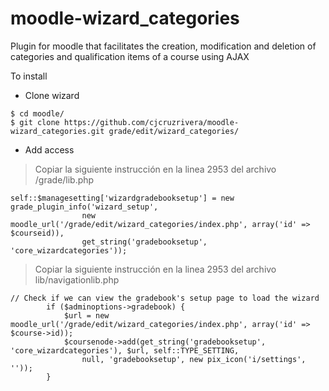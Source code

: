 # moodle-wizard_categories
Plugin for moodle that facilitates the creation, modification and deletion of categories and qualification items of a course using AJAX

To install
* Clone wizard
~~~
$ cd moodle/
$ git clone https://github.com/cjcruzrivera/moodle-wizard_categories.git grade/edit/wizard_categories/
~~~
* Add access
> Copiar la siguiente instrucción en la linea 2953 del archivo  
/grade/lib.php

~~~
self::$managesetting['wizardgradebooksetup'] = new grade_plugin_info('wizard_setup',
                new moodle_url('/grade/edit/wizard_categories/index.php', array('id' => $courseid)),
                get_string('gradebooksetup', 'core_wizardcategories'));
~~~

> Copiar la siguiente instrucción en la linea 2953 del archivo  
lib/navigationlib.php
~~~
// Check if we can view the gradebook's setup page to load the wizard
        if ($adminoptions->gradebook) {
            $url = new moodle_url('/grade/edit/wizard_categories/index.php', array('id' => $course->id));
            $coursenode->add(get_string('gradebooksetup', 'core_wizardcategories'), $url, self::TYPE_SETTING,
                null, 'gradebooksetup', new pix_icon('i/settings', ''));
        }
~~~
